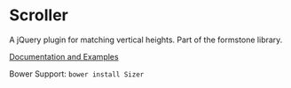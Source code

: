 Scroller
========

A jQuery plugin for matching vertical heights. Part of the formstone library.

[Documentation and Examples](http://www.benplum.com/formstone/sizer/)

Bower Support: `bower install Sizer`